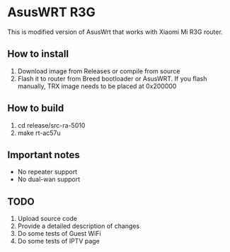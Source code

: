 # AsusWRT R3G
This is modified version of AsusWrt that works with Xiaomi Mi R3G router.

## How to install
1. Download image from Releases or compile from source
2. Flash it to router from Breed bootloader or AsusWRT. If you flash manually, TRX image needs to be placed at 0x200000

## How to build
1. cd release/src-ra-5010
2. make rt-ac57u

## Important notes
- No repeater support
- No dual-wan support

## TODO
1. Upload source code
2. Provide a detailed description of changes
3. Do some tests of Guest WiFi
4. Do some tests of IPTV page
